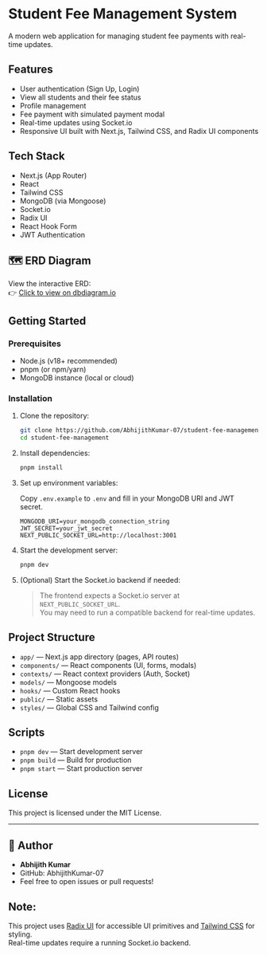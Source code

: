 # Student Fee Management System

A modern web application for managing student fee payments with real-time updates.

## Features

- User authentication (Sign Up, Login)
- View all students and their fee status
- Profile management
- Fee payment with simulated payment modal
- Real-time updates using Socket.io
- Responsive UI built with Next.js, Tailwind CSS, and Radix UI components

## Tech Stack

- Next.js (App Router)
- React
- Tailwind CSS
- MongoDB (via Mongoose)
- Socket.io
- Radix UI
- React Hook Form
- JWT Authentication

## 🗺️ ERD Diagram

View the interactive ERD:  
👉 [Click to view on dbdiagram.io](https://dbdiagram.io/d/Student-Fee-Management-687b3d31f413ba3508a4c9f0)

## Getting Started

### Prerequisites

- Node.js (v18+ recommended)
- pnpm (or npm/yarn)
- MongoDB instance (local or cloud)

### Installation

1. Clone the repository:

   ```sh
   git clone https://github.com/AbhijithKumar-07/student-fee-management.git
   cd student-fee-management
   ```

2. Install dependencies:

   ```sh
   pnpm install
   ```

3. Set up environment variables:

   Copy `.env.example` to `.env` and fill in your MongoDB URI and JWT secret.

   ```
   MONGODB_URI=your_mongodb_connection_string
   JWT_SECRET=your_jwt_secret
   NEXT_PUBLIC_SOCKET_URL=http://localhost:3001
   ```

4. Start the development server:

   ```sh
   pnpm dev
   ```

5. (Optional) Start the Socket.io backend if needed:

   > The frontend expects a Socket.io server at `NEXT_PUBLIC_SOCKET_URL`.  
   > You may need to run a compatible backend for real-time updates.

## Project Structure

- `app/` — Next.js app directory (pages, API routes)
- `components/` — React components (UI, forms, modals)
- `contexts/` — React context providers (Auth, Socket)
- `models/` — Mongoose models
- `hooks/` — Custom React hooks
- `public/` — Static assets
- `styles/` — Global CSS and Tailwind config

## Scripts

- `pnpm dev` — Start development server
- `pnpm build` — Build for production
- `pnpm start` — Start production server

## License

This project is licensed under the MIT License.

---

## 👤 Author

- **Abhijith Kumar**
- GitHub: AbhijithKumar-07
- Feel free to open issues or pull requests!

## Note:
This project uses [Radix UI](https://www.radix-ui.com/) for accessible UI primitives and [Tailwind CSS](https://tailwindcss.com/) for styling.  
Real-time updates require a running Socket.io backend.